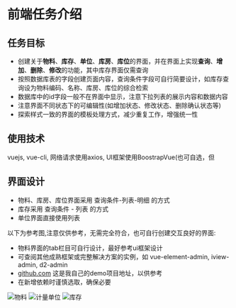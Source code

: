 # 前端任务介绍

## 任务目标

+ 创建关于**物料**、**库存**、**单位**、**库房**、**库位**的界面，并在界面上实现**查询**、**增加**、**删除**、**修改**的功能，其中库存界面仅需查询
+ 按照数据库表的字段创建页面内容，查询条件字段可自行简要设计，如库存查询设为物料编码、名称、库房、库位的综合检索
+ 数据库中的id字段一般不在界面中显示，注意下拉列表的展示内容和数据内容
+ 注意界面不同状态下的可编辑性(如增加状态、修改状态、删除确认状态等)
+ 探索样式一致的界面的模板处理方式，减少重复工作，增强统一性

## 使用技术

vuejs, vue-cli, 网络请求使用axios, UI框架使用BoostrapVue(也可自选，但  

## 界面设计

+ 物料、库房、库位界面采用 查询条件-列表-明细 的方式
+ 库存采用 查询条件 - 列表 的方式
+ 单位界面直接使用列表

以下为参考图,注意仅供参考，无需完全符合，也可自行创建交互良好的界面:

+ 物料界面的tab栏目可自行设计，最好参考ui框架设计
+ 可查阅其他成熟框架或完整解决方案的实例，如 vue-element-admin, iview-admin, d2-admin
+ [github.com](https://github.com/prdrebornOrganization/pr-ng) 这是我自己的demo项目地址，以供参考
+ 在新增依赖时谨慎选取，确保必要

![物料](./assets/inv_item.png)
![计量单位](./assets/inv_unit.png)
![库存](./assets/inv_inventory.png)